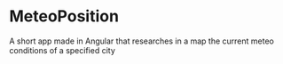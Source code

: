 # MeteoPosition
A short app made in Angular that researches in a map the current meteo conditions of a specified city
